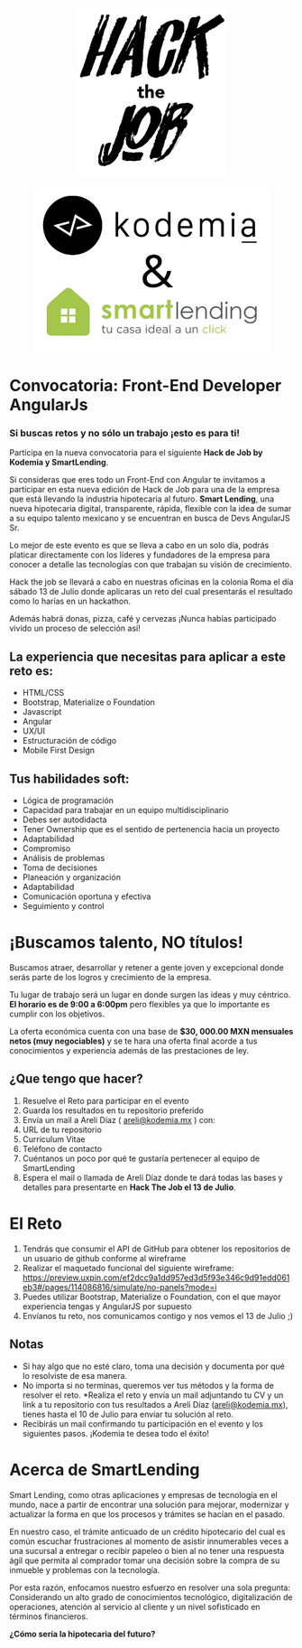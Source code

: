 <p align='center'>
  <img src='img/logo_htj.png' height='300' align='center'>
</p>

<p align='center'>
  <img src='img/hack-the-job-smart-lending.png' height='300' align='center'>
</p>

# Convocatoria: Front-End Developer AngularJs

### **Si buscas retos y no sólo un trabajo ¡esto es para ti!**

Participa en la nueva convocatoria para el siguiente **Hack de Job by Kodemia y SmartLending**.

Si consideras que eres todo un Front-End con Angular te invitamos a participar en esta nueva edición de Hack de Job para una de la empresa que está llevando la industria hipotecaria al futuro. **Smart Lending**, una nueva hipotecaria digital, transparente, rápida, flexible con la idea de sumar a su equipo talento mexicano y se encuentran en busca de Devs AngularJS Sr.

Lo mejor de este evento es que se lleva a cabo en un solo día, podrás platicar directamente con los líderes y fundadores de la empresa para conocer a detalle las tecnologías con que trabajan su visión de crecimiento.

Hack the job se llevará a cabo en nuestras oficinas en la colonia Roma el día sábado 13 de Julio donde aplicaras un reto del cual presentarás el resultado como lo harías en un hackathon.

Además habrá donas, pizza, café y cervezas ¡Nunca habías participado vivido un proceso de selección así!

## **La experiencia que necesitas para aplicar a este reto es:**

* HTML/CSS
* Bootstrap, Materialize o Foundation
* Javascript
* Angular
* UX/UI
* Estructuración de código
* Mobile First Design
 
## **Tus habilidades soft:**

* Lógica de programación
* Capacidad para trabajar en un equipo multidisciplinario
* Debes ser autodidacta
* Tener Ownership que es el sentido de pertenencia hacia un proyecto
* Adaptabilidad
* Compromiso
* Análisis de problemas
* Toma de decisiones
* Planeación y organización
* Adaptabilidad
* Comunicación oportuna y efectiva
* Seguimiento y control

# ¡Buscamos talento, NO títulos!

Buscamos atraer, desarrollar y retener a gente joven y excepcional donde serás parte de los logros y crecimiento de la empresa.

Tu lugar de trabajo será un lugar en donde surgen las ideas y muy céntrico. **El horario es de 9:00 a 6:00pm** pero flexibles ya que lo importante es cumplir con los objetivos.

La oferta económica cuenta con una base de **$30, 000.00 MXN mensuales netos (muy negociables)** y se te hara una oferta final acorde a tus conocimientos y experiencia además de las prestaciones de ley.

## ¿Que tengo que hacer?


1. Resuelve el Reto para participar en el evento
2. Guarda los resultados en tu repositorio preferido
3. Envía un mail a Areli Díaz ( areli@kodemia.mx ) con:
4. URL de tu repositorio
5. Curriculum Vitae
6. Teléfono de contacto
7. Cuéntanos un poco por qué te gustaría pertenecer al equipo de SmartLending
8. Espera el mail o llamada de Areli Díaz donde te dará todas las bases y detalles para presentarte en **Hack The Job el 13 de Julio**.

# El Reto

1. Tendrás que consumir el API de GitHub para obtener los repositorios de un usuario de github conforme al wireframe
2. Realizar el maquetado funcional del siguiente wireframe:  https://preview.uxpin.com/ef2dcc9a1dd957ed3d5f93e346c9d91edd061eb3#/pages/114086816/simulate/no-panels?mode=i
3. Puedes utilizar Bootstrap, Materialize o Foundation, con el que mayor experiencia tengas y AngularJS por supuesto
4. Envíanos tu reto, nos comunicamos contigo y nos vemos el 13 de Julio ;)
 
## Notas

* Si hay algo que no esté claro, toma una decisión y documenta por qué lo resolviste de esa manera.
* No importa si no terminas, queremos ver tus métodos y la forma de resolver el reto. *Realiza el reto y envía un mail adjuntando tu CV y un link a tu repositorio con tus resultados a Areli Díaz (areli@kodemia.mx), tienes hasta el 10 de Julio para enviar tu solución al reto.
* Recibirás un mail confirmando tu participación en el evento y los siguientes pasos.
¡Kodemia te desea todo el éxito!

# Acerca de SmartLending

Smart Lending, como otras aplicaciones y empresas de tecnología en el mundo, nace a partir de encontrar una solución para mejorar, modernizar y actualizar la forma en que los procesos y trámites se hacían en el pasado.

En nuestro caso, el trámite anticuado de un crédito hipotecario del cual es común escuchar frustraciones al momento de asistir innumerables veces a una sucursal a entregar o recibir papeleo o bien al no tener una respuesta ágil que permita al comprador tomar una decisión sobre la compra de su inmueble y problemas con la tecnología.

Por esta razón, enfocamos nuestro esfuerzo en resolver una sola pregunta: Considerando un alto grado de conocimientos tecnológico, digitalización de operaciones, atención al servicio al cliente y un nivel sofisticado en términos financieros.

**¿Cómo sería la hipotecaria del futuro?**
